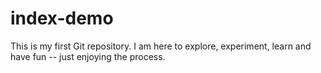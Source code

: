 # index-demo
This is my first Git repository. I am here to explore, experiment, learn and have fun -- just enjoying the process.
